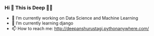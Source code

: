 ### Hi 👋 This is Deep 👨‍💻

- 🔭 I’m currently working on Data Science and Machine Learning
- 🌱 I’m currently learning django
- 📫 How to reach me: http://deepanshurustagi.pythonanywhere.com/
<!--
**deeprustagi/deeprustagi** is a ✨ _special_ ✨ repository because its `README.md` (this file) appears on your GitHub profile.

Here are some ideas to get you started:

- 🔭 I’m currently working on Data Science and Machine Learning
- 🌱 I’m currently learning django
- 👯 I’m looking to collaborate on ...
- 🤔 I’m looking for help with ...
- 💬 Ask me about ...
- 📫 How to reach me: ...
- 😄 Pronouns: ...
- ⚡ Fun fact: ...
-->
